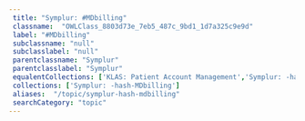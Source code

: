 ```yaml
--- 
 title: "Symplur: #MDbilling" 
 classname:  "OWLClass_8803d73e_7eb5_487c_9bd1_1d7a325c9e9d" 
 label: "#MDbilling" 
 subclassname: "null" 
 subclasslabel: "null" 
 parentclassname: "Symplur" 
 parentclasslabel: "Symplur" 
 equalentCollections: ['KLAS: Patient Account Management','Symplur: -hash-RevenueCycle','Healthcare IT Today: Revenue Cycle Management','Gartner: Financial Services','KLAS: Patient Accounting and Patient Management'] 
 collections: ['Symplur: -hash-MDbilling']
 aliases:  "/topic/symplur-hash-mdbilling"  
 searchCategory: "topic" 
---
```

